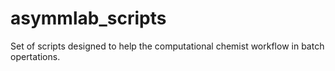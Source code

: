 # asymmlab_scripts
Set of scripts designed to help the computational chemist workflow in batch opertations.
